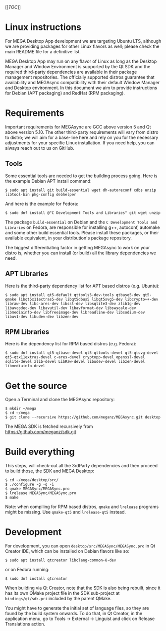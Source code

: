 [[_TOC_]]

# Linux instructions

For MEGA Desktop App development we are targeting Ubuntu LTS, although we are providing
packages for other Linux flavors as well; please check the main README file for a
definitive list.

MEGA Desktop App may run on any flavor of Linux as long as the Desktop Manager and Window
Environment is supported by the Qt SDK and the required third-party dependencies are
available in their package management repositories. The officially supported distros
guarantee that availability and MEGAsync compatibility with their default Window Manager
and Desktop environment. In this document we aim to provide instructions for Debian (APT
packaging) and RedHat (RPM packaging).

# Requirements

Important requirements for MEGAsync are GCC above version 5 and Qt above version 5.10. The
other third-party requirements will vary from distro to distro; we will aim for a
base-line here and rely on you for the necessary adjustments for your specific Linux
installation. If you need help, you can always reach out to us on GitHub.

## Tools

Some essential tools are needed to get the building process going. Here is the
example Debian APT install command:

```
$ sudo apt install git build-essential wget dh-autoreconf cdbs unzip libtool-bin pkg-config debhelper
```
And here is the example for Fedora:
```
$ sudo dnf install @"C Development Tools and Libraries" git wget unzip
```
The package `build-essential` on Debian and the `C Development Tools and Libraries` on
Fedora, are responsible for installing g++, autoconf, automake and some other build
essential tools. Please install these packages, or their available equivalent, in your
distribution's package repository.

The biggest differentiating factor in getting MEGAsync to work on your distro is, whether
you can install (or build) all the library dependencies we need.

## APT Libraries

Here is the third-party dependency list for APT based distros (e.g. Ubuntu):
```
$ sudo apt install qt5-default qttools5-dev-tools qtbase5-dev qt5-qmake libqt5x11extras5-dev libqt5dbus5 libqt5svg5-dev libcrypto++-dev libraw-dev libc-ares-dev libssl-dev libsqlite3-dev zlib1g-dev libavcodec-dev libavutil-dev libavformat-dev libswscale-dev libmediainfo-dev libfreeimage-dev libreadline-dev libsodium-dev libuv1-dev libudev-dev libzen-dev
```

## RPM Libraries

Here is the dependency list for RPM based distros (e.g. Fedora):
```
$ sudo dnf install qt5-qtbase-devel qt5-qttools-devel qt5-qtsvg-devel qt5-qtx11extras-devel c-ares-devel cryptopp-devel openssl-devel sqlite-devel zlib-devel LibRaw-devel libudev-devel libzen-devel libmediainfo-devel
```

# Get the source

Open a Terminal and clone the MEGAsync repository:
```
$ mkdir ~/mega
$ cd ~/mega
$ git clone --recursive https://github.com/meganz/MEGAsync.git desktop
```
The MEGA SDK is fetched recursively from https://github.com/meganz/sdk.git

# Build everything

This steps, will check-out all the 3rdParty dependencies and then
proceed to build those, the SDK and MEGA Desktop:
```
$ cd ~/mega/desktop/src/
$ ./configure -g -q -i
$ qmake MEGASync/MEGASync.pro
$ lrelease MEGASync/MEGASync.pro
$ make
```
Note: when compiling for RPM based distros, `qmake` and `lrelease` programs might be missing.
Use `qmake-qt5` and `lrelease-qt5` instead.

# Development

For development, you can open `desktop/src/MEGASync/MEGASync.pro` in Qt Creator
IDE, which can be installed on Debian flavors like so:
```
$ sudo apt install qtcreator libclang-common-8-dev
```
or on Fedora running:
```
$ sudo dnf install qtcreator
```

When building via Qt Creator, note that the SDK is also being rebuilt, since it has its
own QMake project file in the SDK sub-project at `bindings/qt/sdk.pri` included by the
parent QMake.

You might have to generate the initial set of language files, so they are found by the
build system onwards. To do that, in Qt Creator, in the application menu, go to Tools ->
External -> Linguist and click on Release Translations action.

